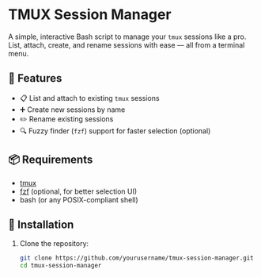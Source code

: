 # TMUX Session Manager

A simple, interactive Bash script to manage your `tmux` sessions like a pro.  
List, attach, create, and rename sessions with ease — all from a terminal menu.

## 🧰 Features

- 📋 List and attach to existing `tmux` sessions
- ➕ Create new sessions by name
- ✏️ Rename existing sessions
- 🔍 Fuzzy finder (`fzf`) support for faster selection (optional)

## 📦 Requirements

- [tmux](https://github.com/tmux/tmux)
- [fzf](https://github.com/junegunn/fzf) (optional, for better selection UI)
- bash (or any POSIX-compliant shell)

## 🚀 Installation

1. Clone the repository:
   ```bash
   git clone https://github.com/yourusername/tmux-session-manager.git
   cd tmux-session-manager
